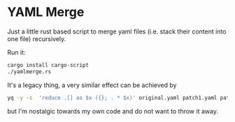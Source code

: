 # YAML Merge

Just a little rust based script to merge yaml files (i.e. stack their content into one file) recursively.

Run it:
```bash
cargo install cargo-script
./yamlmerge.rs
```

It's a legacy thing, a very similar effect can be achieved by
```bash
yq -y -s  'reduce .[] as $x ({}; . * $x)' original.yaml patch1.yaml patch2.yaml
```
but I'm nostalgic towards my own code and do not want to throw it away.
